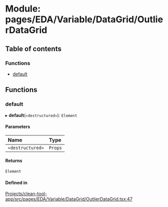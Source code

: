 # Module: pages/EDA/Variable/DataGrid/OutlierDataGrid

## Table of contents

### Functions

- [default](../wiki/pages.EDA.Variable.DataGrid.OutlierDataGrid#default)

## Functions

### default

▸ **default**(`«destructured»`): `Element`

#### Parameters

| Name | Type |
| :------ | :------ |
| `«destructured»` | `Props` |

#### Returns

`Element`

#### Defined in

[Projects/clean-tool-app/src/pages/EDA/Variable/DataGrid/OutlierDataGrid.tsx:47](https://github.com/yuckyh/clean-tool-app/)
